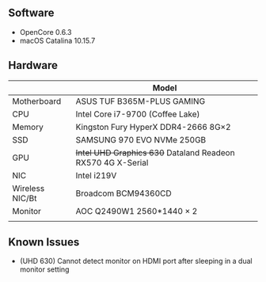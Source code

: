 ## Software
- OpenCore 0.6.3
- macOS Catalina 10.15.7
## Hardware
|    |  Model  |
|---|---|
|  Motherboard  |  ASUS TUF B365M-PLUS GAMING  |
|  CPU  |  Intel Core i7-9700 (Coffee Lake)  |
|  Memory  |  Kingston Fury HyperX DDR4-2666 8G×2  |
|  SSD  |  SAMSUNG 970 EVO NVMe 250GB  |
|  GPU  |  ~~Intel UHD Graphics 630~~ Dataland Readeon RX570 4G X-Serial  |
|  NIC  |  Intel i219V  |
|  Wireless NIC/Bt  |  Broadcom BCM94360CD  |
|  Monitor  |  AOC Q2490W1 2560*1440 $\times$ 2  |
|||
## Known Issues
- (UHD 630) Cannot detect monitor on HDMI port after sleeping in a dual monitor setting
